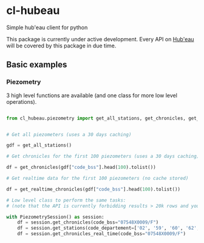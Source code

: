 # cl-hubeau

Simple hub'eau client for python

This package is currently under active development.
Every API on [Hub'eau](hubeau.eaufrance.fr/) will be covered by this package in due time.

## Basic examples

### Piezometry

3 high level functions are available (and one class for more low level operations).

```python

from cl_hubeau.piezometry import get_all_stations, get_chronicles, get_realtime_chronicles, PiezometrySession


# Get all piezometers (uses a 30 days caching)

gdf = get_all_stations()

# Get chronicles for the first 100 piezometers (uses a 30 days caching)

df = get_chronicles(gdf["code_bss"].head(100).tolist())

# Get realtime data for the first 100 piezometers (no cache stored)

df = get_realtime_chronicles(gdf["code_bss"].head(100).tolist())

# Low level class to perform the same tasks:
# (note that the API is currently forbidding results > 20k rows and you may need inner loops)

with PiezometrySession() as session:
    df = session.get_chronicles(code_bss="07548X0009/F")
    df = session.get_stations(code_departement=['02', '59', '60', '62', '80'], format="geojson")
    df = session.get_chronicles_real_time(code_bss="07548X0009/F")

```